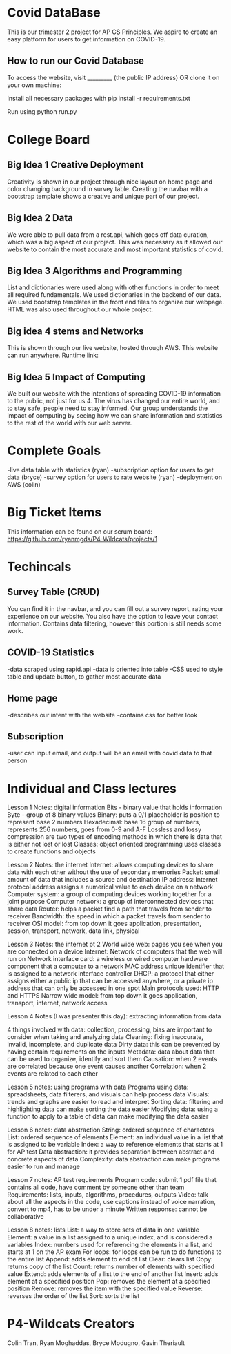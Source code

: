 
# Covid DataBase
This is our trimester 2 project for AP CS Principles. We aspire to create an easy platform for users to get information on COVID-19.

## How to run our Covid Database
To access the website, visit _________ (the public IP address) OR clone it on your own machine:

Install all necessary packages with pip install -r requirements.txt

Run using python run.py

# College Board

## Big Idea 1 Creative Deployment
Creativity is shown in our project through nice layout on home page and color changing background in survey table. Creating the navbar with a bootstrap template shows a creative and unique part of our project.

## Big Idea 2 Data
We were able to pull data from a rest.api, which goes off data curation, which was a big aspect of our project. This was necessary as it allowed our website to contain the most accurate and most important statistics of covid.

## Big Idea 3 Algorithms and Programming
List and dictionaries were used along with other functions in order to meet all required fundamentals. We used dictionaries in the backend of our data. We used bootstrap templates in the front end files to organize our webpage. HTML was also used throughout our whole project.

## Big idea 4 stems and Networks
This is shown through our live website, hosted through AWS. This website can run anywhere. Runtime link:

## Big Idea 5 Impact of Computing
We built our website with the intentions of spreading COVID-19 information to the public, not just for us 4. The virus has changed our entire world, and to stay safe, people need to stay informed. Our group understands the impact of computing by seeing how we can share information and statistics to the rest of the world with our web server.

# Complete Goals
-live data table with statistics (ryan)
-subscription option for users to get data (bryce)
-survey option for users to rate website (ryan)
-deployment on AWS (colin)



# Big Ticket Items
This information can be found on our scrum board: https://github.com/ryanmgds/P4-Wildcats/projects/1 



# Techincals

## Survey Table (CRUD)
You can find it in the navbar, and you can fill out a survey report, rating your experience on our website. You also have the option to leave your contact information. Contains data filtering, however this portion is still needs some work.

## COVID-19 Statistics
-data scraped using rapid.api
-data is oriented into table
-CSS used to style table and update button, to gather most accurate data

## Home page
-describes our intent with the website
-contains css for better look

## Subscription
-user can input email, and output will be an email with covid data to that person


# Individual and Class lectures
Lesson 1 Notes: digital information
Bits - binary value that holds information
Byte - group of 8 binary values
Binary: puts a 0/1 placeholder is position to represent base 2 numbers
Hexadecimal: base 16 group of numbers, represents 256 numbers, goes from 0-9 and A-F
Lossless and lossy compression are two types of encoding methods in which there is data that is either not lost or lost
Classes: object oriented programming uses classes to create functions and objects

Lesson 2 Notes: the internet
Internet: allows computing devices to share data with each other without the use of secondary memories
Packet: small amount of data that includes a source and destination
IP address: Internet protocol address assigns a numerical value to each device on a network
Computer system: a group of computing devices working together for a joint purpose
Computer network: a group of interconnected devices that share data
Router: helps a packet find a path that travels from sender to receiver
Bandwidth: the speed in which a packet travels from sender to receiver
OSI model: from top down it goes application, presentation, session, transport, network, data link, physical

Lesson 3 Notes: the internet pt 2
World wide web: pages you see when you are connected on a device
Internet: Network of computers that the web will run on
Network interface card: a wireless or wired computer hardware component that a computer to a network 
MAC address unique identifier that is assigned to a network interface controller
DHCP: a protocol that either assigns either a public ip that can be accessed anywhere, or a private ip address that can only be accessed in one spot
Main protocols used: HTTP and HTTPS 
Narrow wide model: from top down it goes application, transport, internet, network access

Lesson 4 Notes (I was presenter this day): extracting information from data

4 things involved with data: collection, processing, bias are important to consider when taking and analyzing data
Cleaning: fixing inaccurate, invalid, incomplete, and duplicate data
Dirty data: this can be prevented by having certain requirements on the inputs
Metadata: data about data that can be used to organize, identify and sort them
Causation: when 2 events are correlated because one event causes another
Correlation: when 2 events are related to each other 

Lesson 5 notes:  using programs with data
Programs using data: spreadsheets, data filterers, and visuals can help process data
Visuals: trends and graphs are easier to read and interpret 
Sorting data: filtering and highlighting data can make sorting the data easier
Modifying data: using a function to apply to a table of data can make modifying the data easier

Lesson 6 notes: data abstraction
String: ordered sequence of characters
List: ordered sequence of elements
Element: an individual value in a list that is assigned to be variable
Index: a way to reference elements that starts at 1 for AP test
Data abstraction: it provides separation between abstract and concrete aspects of data
Complexity: data abstraction can make programs easier to run and manage

Lesson 7 notes: AP test requirements
Program code: submit 1 pdf file that contains all code, have comment by someone other than team
Requirements: lists, inputs, algorithms, procedures, outputs
Video: talk about all the aspects in the code, use captions instead of voice narration, convert to mp4, has to be under a minute
Written response: cannot be collaborative

Lesson 8 notes: lists
List: a way to store sets of data in one variable
Element: a value in a list assigned to a unique index, and is considered a variables
Index: numbers used for referencing the elements in a list, and starts at 1 on the AP exam
For loops: for loops can be run to do functions to the entire list
Append: adds element to end of list
Clear: clears list
Copy: returns copy of the list
Count: returns number of elements with specified value
Extend: adds elements of a list to the end of another list
Insert: adds element at a specified position
Pop: removes the element at a specified position
Remove: removes the item with the specified value
Reverse: reverses the order of the list
Sort: sorts the list

# P4-Wildcats Creators
Colin Tran, Ryan Moghaddas, Bryce Modugno, Gavin Theriault





